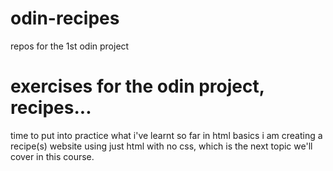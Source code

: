 # odin-recipes
repos for the 1st odin project

# exercises for the odin project, recipes...

time to put into practice what i've learnt so far in html basics
i am creating a recipe(s) website using just html with no css, which is the next topic we'll cover in this course.

